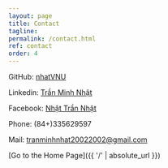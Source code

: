 ```yaml
---
layout: page
title: Contact
tagline: 
permalink: /contact.html
ref: contact
order: 4
---
```


[1]: http://i.imgur.com/9I6NRUm.png
[2]: http://i.imgur.com/wWzX9uB.png


<!-- [![alt text][1]]() GitHub: [https://github.com/thuyngch](https://github.com/thuyngch) -->
GitHub: [nhatVNU](https://github.com/nhatVNU)

Linkedin: [Trần Minh Nhật](https://www.linkedin.com/in/nhatvnu)

Facebook: [Nhật Trần Nhật](https://www.facebook.com/profile.php?id=100013896646198)

Phone: (84+)335629597

Mail: [tranminhnhat20022002@gmail.com]()

[Go to the Home Page]({{ '/' | absolute_url }})
